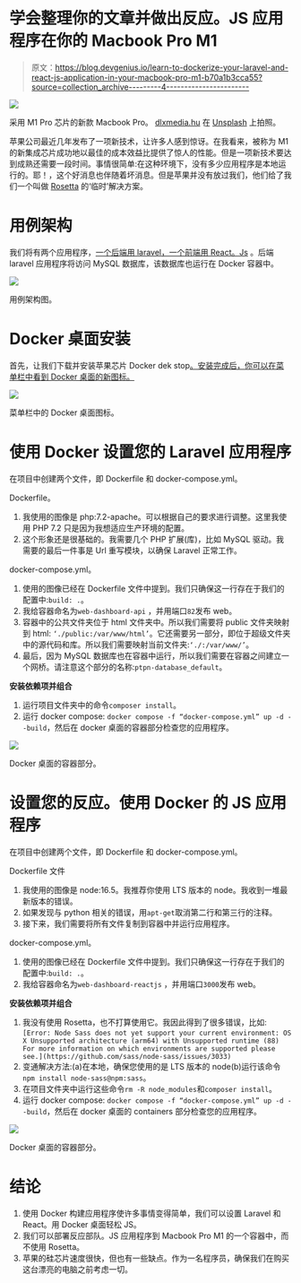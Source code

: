 # 学会整理你的文章并做出反应。JS 应用程序在你的 Macbook Pro M1

> 原文：<https://blog.devgenius.io/learn-to-dockerize-your-laravel-and-react-js-application-in-your-macbook-pro-m1-b70a1b3cca55?source=collection_archive---------4----------------------->

![](img/3409aa95e122d5c2cb7218639ca504e9.png)

采用 M1 Pro 芯片的新款 Macbook Pro。 [dlxmedia.hu](https://unsplash.com/@dlxmedia?utm_source=medium&utm_medium=referral) 在 [Unsplash](https://unsplash.com?utm_source=medium&utm_medium=referral) 上拍照。

苹果公司最近几年发布了一项新技术，让许多人感到惊讶。在我看来，被称为 M1 的新集成芯片成功地以最佳的成本效益比提供了惊人的性能。但是一项新技术要达到成熟还需要一段时间。事情很简单:在这种环境下，没有多少应用程序是本地运行的。耶！，这个好消息也伴随着坏消息。但是苹果并没有放过我们，他们给了我们一个叫做 [Rosetta](https://support.apple.com/en-us/HT211861) 的‘临时’解决方案。

# 用例架构

我们将有两个应用程序，[一个后端用 laravel，一个前端用 React。Js](https://medium.com/@uniqcode87/exploration-dashboard-application-using-metronic-react-highcharts-81c2bfdf5527) 。后端 laravel 应用程序将访问 MySQL 数据库，该数据库也运行在 Docker 容器中。

![](img/77afcec91963d3f64d3d1c14650458f5.png)

用例架构图。

# Docker 桌面安装

首先，让我们下载并安装苹果芯片 Docker dek stop[。安装完成后，你可以在菜单栏中看到 Docker 桌面的新图标。](https://docs.docker.com/desktop/mac/install)

![](img/ad6630f681c290234c291f72402fe4f2.png)

菜单栏中的 Docker 桌面图标。

# 使用 Docker 设置您的 Laravel 应用程序

在项目中创建两个文件，即 Dockerfile 和 docker-compose.yml。

Dockerfile。

1.  我使用的图像是 php:7.2-apache。可以根据自己的要求进行调整。这里我使用 PHP 7.2 只是因为我想适应生产环境的配置。
2.  这个形象还是很基础的。我需要几个 PHP 扩展(库)，比如 MySQL 驱动。我需要的最后一件事是 Url 重写模块，以确保 Laravel 正常工作。

docker-compose.yml。

1.  使用的图像已经在 Dockerfile 文件中提到。我们只确保这一行存在于我们的配置中:`build: .`。
2.  我给容器命名为`web-dashboard-api` ，并用端口`82`发布 web。
3.  容器中的公共文件夹位于 html 文件夹中。所以我们需要将 public 文件夹映射到 html: `‘./public:/var/www/html’`。它还需要另一部分，即位于超级文件夹中的源代码和库。所以我们需要映射当前文件夹:`‘./:/var/www/’`。
4.  最后，因为 MySQL 数据库也在容器中运行，所以我们需要在容器之间建立一个网桥。请注意这个部分的名称:`ptpn-database_default`。

**安装依赖项并组合**

1.  运行项目文件夹中的命令`composer install`。
2.  运行 docker compose: `docker compose -f “docker-compose.yml” up -d --build`，然后在 docker 桌面的容器部分检查您的应用程序。

![](img/5157caef840f8886f67cc215e3540b11.png)

Docker 桌面的容器部分。

# 设置您的反应。使用 Docker 的 JS 应用程序

在项目中创建两个文件，即 Dockerfile 和 docker-compose.yml。

Dockerfile 文件

1.  我使用的图像是 node:16.5。我推荐你使用 LTS 版本的 node。我收到一堆最新版本的错误。
2.  如果发现与 python 相关的错误，用`apt-get`取消第二行和第三行的注释。
3.  接下来，我们需要将所有文件复制到容器中并运行应用程序。

docker-compose.yml。

1.  使用的图像已经在 Dockerfile 文件中提到。我们只确保这一行存在于我们的配置中:`build: .`。
2.  我给容器命名为`web-dashboard-reactjs` ，并用端口`3000`发布 web。

**安装依赖项并组合**

1.  我没有使用 Rosetta，也不打算使用它。我因此得到了很多错误，比如:`[Error: Node Sass does not yet support your current environment: OS X Unsupported architecture (arm64) with Unsupported runtime (88) For more information on which environments are supported please see.](https://github.com/sass/node-sass/issues/3033)`
2.  变通解决方法:(a)在本地，确保您使用的是 LTS 版本的 node(b)运行该命令`npm install node-sass@npm:sass`。
3.  在项目文件夹中运行这些命令`rm -R node_modules`和`composer install`。
4.  运行 docker compose: `docker compose -f “docker-compose.yml” up -d --build`，然后在 docker 桌面的 containers 部分检查您的应用程序。

![](img/b9dd5e4661320d9748c8a37d9e3a7b19.png)

Docker 桌面的容器部分。

# 结论

1.  使用 Docker 构建应用程序使许多事情变得简单，我们可以设置 Laravel 和 React。用 Docker 桌面轻松 JS。
2.  我们可以部署反应部队。JS 应用程序到 Macbook Pro M1 的一个容器中，而不使用 Rosetta。
3.  苹果的硅芯片速度很快，但也有一些缺点。作为一名程序员，确保我们在购买这台漂亮的电脑之前考虑一切。
